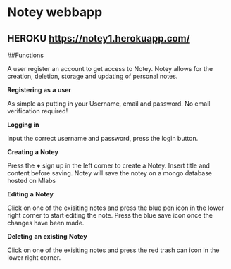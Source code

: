 # Notey webbapp

## HEROKU https://notey1.herokuapp.com/

##Functions

A user register an account to get access to Notey. Notey allows for the creation, deletion, storage and updating of personal notes. 

**Registering** **as** **a** **user** 

As simple as putting in your Username, email and password. No email verification required! 

**Logging** **in** 

Input the correct username and password, press the login button.

**Creating** **a** **Notey**

Press the **+** sign up in the left corner to create a Notey. Insert title and content before saving. Notey will save the notey on a mongo database hosted on Mlabs

**Editing** **a** **Notey**

Click on one of the exisiting notes and press the blue pen icon in the lower right corner to start editing the note. Press the blue save icon once the changes have been made. 

**Deleting** **an** **existing** **Notey**

Click on one of the exisiting notes and press the red trash can icon in the lower right corner.